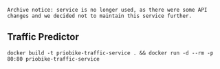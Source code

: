 `Archive notice: service is no longer used, as there were some API changes and we decided not to maintain this service further.`

## Traffic Predictor

```
docker build -t priobike-traffic-service . && docker run -d --rm -p 80:80 priobike-traffic-service
```
